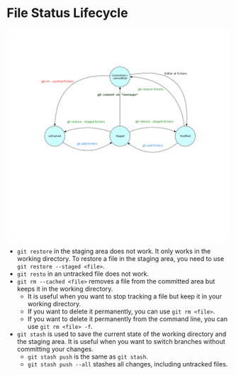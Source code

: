 # File Status Lifecycle

![File Status Lifecycle](./Assets/05_git_status.png)

- `git restore` in the staging area does not work. It only works in the working directory. To restore a file in the staging area, you need to use `git restore --staged <file>`.
- `git resto` in an untracked file does not work.
- `git rm --cached <file>` removes a file from the committed area but keeps it in the working directory. 
  - It is useful when you want to stop tracking a file but keep it in your working directory.
  - If you want to delete it permanently, you can use `git rm <file>`.
  - If you want to delete it permanently from the command line, you can use `git rm <file> -f`.
- `git stash` is used to save the current state of the working directory and the staging area. It is useful when you want to switch branches without committing your changes.
  - `git stash push` is the same as `git stash`.
  - `git stash push --all` stashes all changes, including untracked files.   